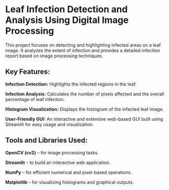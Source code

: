 # **Leaf Infection Detection and Analysis Using Digital Image Processing**
This project focuses on detecting and highlighting infected areas on a leaf image. It analyzes the extent of infection and provides a detailed infection report based on image processing techniques.

## **Key Features**:
**Infection Detection:** Highlights the infected regions in the leaf.

**Infection Analysis:** Calculates the number of pixels affected and the overall percentage of leaf infection.

**Histogram Visualization:** Displays the histogram of the infected leaf image.

**User-Friendly GUI:** An interactive and extensive web-based GUI built using Streamlit for easy usage and visualization.

## **Tools and Libraries Used:**
**OpenCV (cv2)** – for image processing tasks.

**Streamlit** – to build an interactive web application.

**NumPy** – for efficient numerical and pixel-based operations.

**Matplotlib** – for visualizing histograms and graphical outputs.
